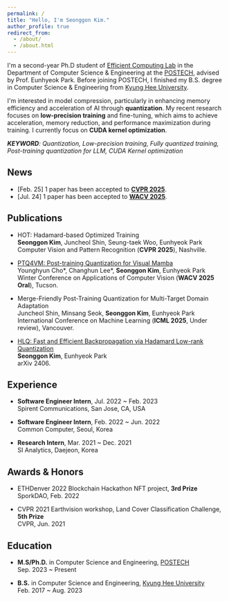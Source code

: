 ```yaml
---
permalink: /
title: "Hello, I'm Seonggon Kim."
author_profile: true
redirect_from: 
  - /about/
  - /about.html
---
```


I'm a second-year Ph.D student of [Efficient Computing Lab](https://sites.google.com/view/eh-p) in the Department of Computer Science & Engineering at the [POSTECH](https://www.postech.ac.kr), advised by Prof. Eunhyeok Park. Before joining POSTECH, I finished my B.S. degree in Computer Science & Engineering from [Kyung Hee University](https://www.khu.ac.kr).

I'm interested in model compression, particularly in enhancing memory efficiency and acceleration of AI through **quantization**. My recent research focuses on **low-precision training** and fine-tuning, which aims to achieve acceleration, memory reduction, and performance maximization during training. I currently focus on **CUDA kernel optimization**.

_**KEYWORD**: Quantization, Low-precision training, Fully quantized training, Post-training quantization for LLM, CUDA Kernel optimization_


News
-----
- [Feb. 25] 1 paper has been accepted to [**CVPR 2025**](https://cvpr.thecvf.com/).
- [Jul. 24] 1 paper has been accepted to [**WACV 2025**](wacv2025.thecvf.com).


Publications
-----

- HOT: Hadamard-based Optimized Training  
**Seonggon Kim**, Juncheol Shin, Seung-taek Woo, Eunhyeok Park  
Computer Vision and Pattern Recognition (**CVPR 2025**), Nashville.

- [PTQ4VM: Post-training Quantization for Visual Mamba](https://arxiv.org/abs/2412.20386)  
Younghyun Cho*, Changhun Lee*, **Seonggon Kim**, Eunhyeok Park  
Winter Conference on Applications of Computer Vision (**WACV 2025 Oral**), Tucson.

- Merge-Friendly Post-Training Quantization for Multi-Target Domain Adaptation  
Juncheol Shin, Minsang Seok, **Seonggon Kim**, Eunhyeok Park  
International Conference on Machine Learning (**ICML 2025**, Under review), Vancouver.

- [HLQ: Fast and Efficient Backpropagation via Hadamard Low-rank Quantization](https://arxiv.org/abs/2406.15102)  
**Seonggon Kim**, Eunhyeok Park  
arXiv 2406.


Experience
-----
- **Software Engineer Intern**, Jul. 2022 ~ Feb. 2023   
Spirent Communications, San Jose, CA, USA

- **Software Engineer Intern**, Feb. 2022 ~ Jun. 2022  
Common Computer, Seoul, Korea

- **Research Intern**, Mar. 2021 ~ Dec. 2021  
SI Analytics, Daejeon, Korea


Awards & Honors
-----
- ETHDenver 2022 Blockchain Hackathon NFT project, **3rd Prize**  
SporkDAO, Feb. 2022

- CVPR 2021 Earthvision workshop, Land Cover Classification Challenge, **5th Prize**  
CVPR, Jun. 2021




Education
-----
- **M.S/Ph.D.** in Computer Science and Engineering, [POSTECH](https://www.postech.ac.kr)  
Sep. 2023 ~ Present

- **B.S.** in Computer Science and Engineering, [Kyung Hee University](https://www.khu.ac.kr)  
Feb. 2017 ~ Aug. 2023
